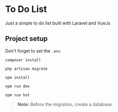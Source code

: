# To Do List

Just a simple to do list built with Laravel and VueJs

##  Project setup
Don't forget to set the `.env`
```
composer install
```

```
php artisan migrate
```

```
npm install
```

```
npm run dev
```

```
npm run hot
```

>**Note:** Before the migration, create a database.

